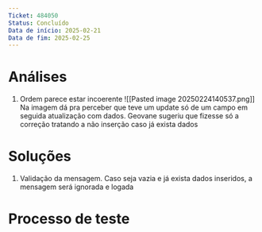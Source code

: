 ```yaml
---
Ticket: 484050
Status: Concluído
Data de início: 2025-02-21
Data de fim: 2025-02-25
---
```

# Análises
1. Ordem parece estar incoerente
	![[Pasted image 20250224140537.png]]
	Na imagem dá pra perceber que teve um update só de um campo em seguida atualização com dados.
	Geovane sugeriu que fizesse só a correção tratando a não inserção caso já exista dados

# Soluções
1. Validação da mensagem. Caso seja vazia e já exista dados inseridos, a mensagem será ignorada e logada


# Processo de teste